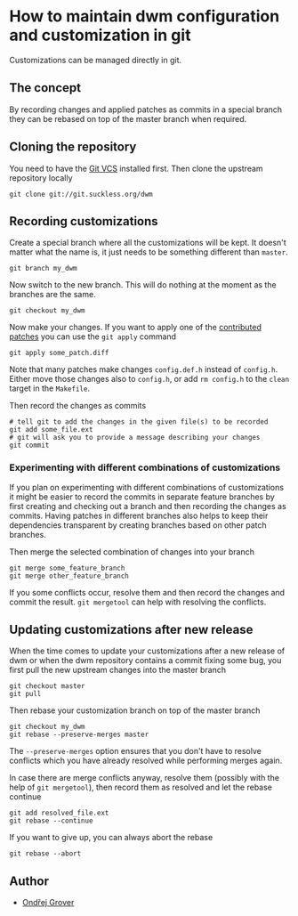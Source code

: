 How to maintain dwm configuration and customization in git
==========================================================
Customizations can be managed directly in git.

The concept
-----------
By recording changes and applied patches as commits in a special branch they
can be rebased on top of the master branch when required.

Cloning the repository
----------------------
You need to have the [Git VCS](http://git-scm.com/) installed first. Then clone
the upstream repository locally

	git clone git://git.suckless.org/dwm

Recording customizations
------------------------
Create a special branch where all the customizations will be kept. It doesn't
matter what the name is, it just needs to be something different than `master`.

	git branch my_dwm

Now switch to the new branch. This will do nothing at the moment as the
branches are the same.

	git checkout my_dwm

Now make your changes. If you want to apply one of the [contributed
patches](//dwm.suckless.org/patches/) you can use the `git apply` command

	git apply some_patch.diff

Note that many patches make changes `config.def.h` instead of `config.h`.
Either move those changes also to `config.h`, or add `rm config.h` to the
`clean` target in the `Makefile`.

Then record the changes as commits

	# tell git to add the changes in the given file(s) to be recorded
	git add some_file.ext
	# git will ask you to provide a message	describing your changes
	git commit

### Experimenting with different combinations of customizations

If you plan on experimenting with different combinations of customizations it
might be easier to record the commits in separate feature branches by first
creating and checking out a branch and then recording the changes as commits.
Having patches in different branches also helps to keep their dependencies
transparent by creating branches based on other patch branches.

Then merge the selected combination of changes into your branch

	git merge some_feature_branch
	git merge other_feature_branch

If you some conflicts occur, resolve them and then record the changes and
commit the result. `git mergetool` can help with resolving the conflicts.

Updating customizations after new release
-----------------------------------------
When the time comes to update your customizations after a new release of dwm or
when the dwm repository contains a commit fixing some bug, you first pull the
new upstream changes into the master branch

	git checkout master
	git pull

Then rebase your customization branch on top of the master branch

	git checkout my_dwm
	git rebase --preserve-merges master

The `--preserve-merges` option ensures that you don't have to resolve conflicts
which you have already resolved while performing merges again.

In case there are merge conflicts anyway, resolve them (possibly with the help
of `git mergetool`), then record them as resolved and let the rebase continue

	git add resolved_file.ext
	git rebase --continue

If you want to give up, you can always abort the rebase

	git rebase --abort

Author
------
* [Ondřej Grover](mailto:ondrej.grover@gmail.com)
